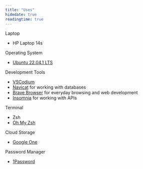 ```yaml
---
title: "Uses"
hidedate: true
readingtime: true
---
```


Laptop
* HP Laptop 14s

Operating System
* [Ubuntu 22.04.1 LTS](https://ubuntu.com/download/desktop/ "Ubuntu 22.04.1 LTS")

Development Tools
* [VSCodium](https://vscodium.com/ "VSCodium")
* [Navicat](https://www.navicat.com/en/ "Navicat") for working with databases
* [Brave Browser](https://brave.com/ "Brave Browser") for everyday browsing and web development
* [Insomnia](https://insomnia.rest/ "Insomnia") for working with APIs

Terminal
* Zsh
* [Oh My Zsh](https://ohmyz.sh/ "Oh My Zsh")

Cloud Storage
* [Google One](https://one.google.com/ "Google One")

Password Manager
* [1Password](https://1password.com/ "1Password")